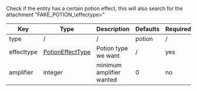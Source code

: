 Check if the entity has a certain potion effect, this will also search for the attachment "FAKE_POTION_\effectype\>" 

| Key | Type | Description | Defaults | Required | Variable |
|-|-|-|-|-|-|
| type | / | / | potion | / | / |
| effecttype | [PotionEffectType](https://hub.spigotmc.org/javadocs/spigot/org/bukkit/potion/PotionEffectType.html) | Potion type we want | / | yes | no |
| amplifier | integer | minimum amplifier wanted | 0 | no | yes |